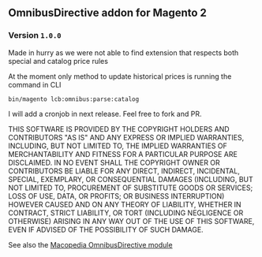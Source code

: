 ## OmnibusDirective addon for Magento 2

### Version `1.0.0`

Made in hurry as we were not able to find extension that respects both special and catalog price rules

At the moment only method to update historical prices is running the command in CLI

```bin/magento lcb:omnibus:parse:catalog```

I will add a cronjob in next release. Feel free to fork and PR.

THIS SOFTWARE IS PROVIDED BY THE COPYRIGHT HOLDERS AND CONTRIBUTORS "AS IS" AND ANY 
EXPRESS OR IMPLIED WARRANTIES, INCLUDING, BUT NOT LIMITED TO, THE IMPLIED WARRANTIES OF
MERCHANTABILITY AND FITNESS FOR A PARTICULAR PURPOSE ARE DISCLAIMED. IN NO EVENT SHALL THE
COPYRIGHT OWNER OR CONTRIBUTORS BE LIABLE FOR ANY DIRECT, INDIRECT, INCIDENTAL, SPECIAL,
EXEMPLARY, OR CONSEQUENTIAL DAMAGES (INCLUDING, BUT NOT LIMITED TO, PROCUREMENT OF SUBSTITUTE
GOODS OR SERVICES; LOSS OF USE, DATA, OR PROFITS; OR BUSINESS INTERRUPTION) HOWEVER CAUSED 
AND ON ANY THEORY OF LIABILITY, WHETHER IN CONTRACT, STRICT LIABILITY, OR TORT (INCLUDING
NEGLIGENCE OR OTHERWISE) ARISING IN ANY WAY OUT OF THE USE OF THIS SOFTWARE, EVEN IF ADVISED 
OF THE POSSIBILITY OF SUCH DAMAGE. 

See also the [Macopedia OmnibusDirective module](https://github.com/macopedia/magento2-omnibusdirective)
